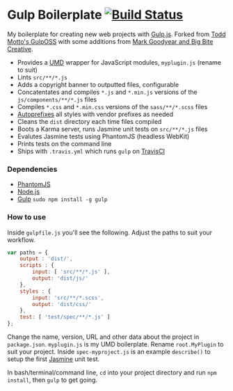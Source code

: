 # Gulp Boilerplate [![Build Status](https://travis-ci.org/cferdinandi/gulp-boilerplate.svg)](https://travis-ci.org/cferdinandi/gulp-boilerplate)

My boilerplate for creating new web projects with [Gulp.js](http://gulpjs.com/). Forked from [Todd Motto's GulpOSS](https://github.com/toddmotto/gulp-oss) with some additions from [Mark Goodyear and Big Bite Creative](https://github.com/bigbitecreative/base).

* Provides a [UMD](https://github.com/umdjs/umd) wrapper for JavaScript modules, `myplugin.js` (rename to suit)
* Lints `src/**/*.js`
* Adds a copyright banner to outputted files, configurable
* Concatentates and compiles `*.js` and `*.min.js` versions of the `js/components/**/*.js` files
* Compiles `*.css` and `*.min.css` versions of the `sass/**/*.scss` files
* [Autoprefixes](https://github.com/ai/autoprefixer) all styles with vendor prefixes as needed
* Cleans the `dist` directory each time files compiled
* Boots a Karma server, runs Jasmine unit tests on `src/**/*.js` files
* Evalutes Jasmine tests using PhantomJS (headless WebKit)
* Prints tests on the command line
* Ships with `.travis.yml` which runs `gulp` on [TravisCI](https://travis-ci.org)

### Dependencies

* [PhantomJS](http://phantomjs.org)
* [Node.js](http://nodejs.org)
* [Gulp](http://gulpjs.com) `sudo npm install -g gulp`

### How to use

Inside `gulpfile.js` you'll see the following. Adjust the paths to suit your workflow.

```js
var paths = {
	output : 'dist/',
	scripts : {
		input: [ 'src/**/*.js' ],
		output: 'dist/js/'
	},
	styles : {
		input: 'src/**/*.scss',
		output: 'dist/css/'
	},
	test: [ 'test/spec/**/*.js' ]
};
```

Change the name, version, URL and other data about the project in `package.json`. `myplugin.js` is my UMD boilerplate. Rename `root.MyPlugin` to suit your project. Inside `spec-myproject.js` is an example `describe()` to setup the first [Jasmine](http://jasmine.github.io) unit test.

In bash/terminal/command line, `cd` into your project directory and run `npm install`, then `gulp` to get going.
